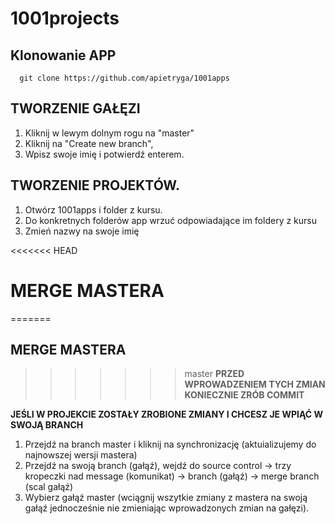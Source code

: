 # 1001projects

## Klonowanie APP

```git
  git clone https://github.com/apietryga/1001apps
```

## TWORZENIE GAŁĘZI

1. Kliknij w lewym dolnym rogu na "master"
2. Kliknij na "Create new branch",
3. Wpisz swoje imię i potwierdź enterem.

## TWORZENIE PROJEKTÓW.

1. Otwórz 1001apps i folder z kursu.
2. Do konkretnych folderów app wrzuć odpowiadające im foldery z kursu
3. Zmień nazwy na swoje imię

<<<<<<< HEAD
# MERGE MASTERA

=======
## MERGE MASTERA
>>>>>>> master
**PRZED WPROWADZENIEM TYCH ZMIAN KONIECZNIE ZRÓB COMMIT**

**JEŚLI W PROJEKCIE ZOSTAŁY ZROBIONE ZMIANY I CHCESZ JE WPIĄĆ W SWOJĄ BRANCH**

1. Przejdź na branch master i kliknij na synchronizację (aktuializujemy do najnowszej wersji mastera)
2. Przejdź na swoją branch (gałąź), wejdź do source control -> trzy kropeczki nad message (komunikat) -> branch (gałąź) -> merge branch (scal gałąź)
3. Wybierz gałąź master (wciągnij wszytkie zmiany z mastera na swoją gałąź jednocześnie nie zmieniając wprowadzonych zmian na gałęzi).
